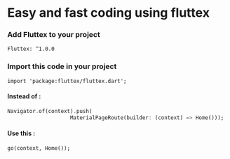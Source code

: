 # Easy and fast coding using fluttex

### Add Fluttex to your project
`Fluttex: ^1.0.0`
### Import this code in your project
`import 'package:fluttex/fluttex.dart';`

#### Instead of :
```Dart
Navigator.of(context).push(
                    MaterialPageRoute(builder: (context) => Home()));
```

#### Use this :
```
go(context, Home());
```

